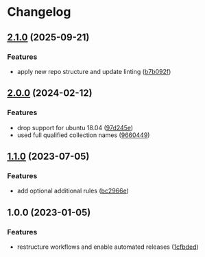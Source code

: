 # Changelog

## [2.1.0](https://github.com/rolehippie/sudo/compare/v2.0.0...v2.1.0) (2025-09-21)


### Features

* apply new repo structure and update linting ([b7b092f](https://github.com/rolehippie/sudo/commit/b7b092f2bc9afba0c3f9260c8edc38276b6e38e3))

## [2.0.0](https://github.com/rolehippie/sudo/compare/v1.1.0...v2.0.0) (2024-02-12)


### Features

* drop support for ubuntu 18.04 ([97d245e](https://github.com/rolehippie/sudo/commit/97d245e7aae8603455dfac44ff3a826e34d464b6))
* used full qualified collection names ([9660449](https://github.com/rolehippie/sudo/commit/966044996a789ef88d7e587889d6dbe9f3955ae9))

## [1.1.0](https://github.com/rolehippie/sudo/compare/v1.0.0...v1.1.0) (2023-07-05)


### Features

* add optional additional rules ([bc2966e](https://github.com/rolehippie/sudo/commit/bc2966e6289f56389c5b037bf2239d9c79e70d92))

## 1.0.0 (2023-01-05)


### Features

* restructure workflows and enable automated releases ([1cfbded](https://github.com/rolehippie/sudo/commit/1cfbdedfa7cc176ffacf5905d3f2ede6d9fe3ed3))
